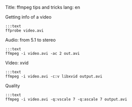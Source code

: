 Title: ffmpeg tips and tricks
lang: en

Getting info of a video

    :::text
    ffprobe video.avi

Audio: from 5.1 to stereo

    :::text
    ffmpeg -i video.avi -ac 2 out.avi

Video: xvid

    :::text
    ffmpeg -i video.avi -c:v libxvid output.avi

Quality

    :::text
    ffmpeg -i video.avi -q:vscale 7 -q:ascale 7 output.avi

